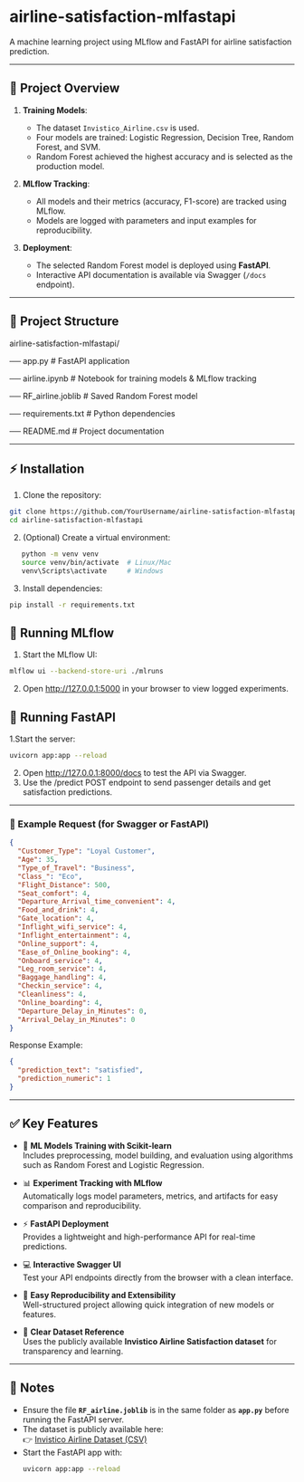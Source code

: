 # airline-satisfaction-mlfastapi
A machine learning project using MLflow and FastAPI for airline satisfaction prediction.

---

## 📝 Project Overview

1. **Training Models**:  
   - The dataset `Invistico_Airline.csv` is used.  
   - Four models are trained: Logistic Regression, Decision Tree, Random Forest, and SVM.  
   - Random Forest achieved the highest accuracy and is selected as the production model.

2. **MLflow Tracking**:  
   - All models and their metrics (accuracy, F1-score) are tracked using MLflow.  
   - Models are logged with parameters and input examples for reproducibility.  

3. **Deployment**:  
   - The selected Random Forest model is deployed using **FastAPI**.  
   - Interactive API documentation is available via Swagger (`/docs` endpoint).

---

## 📁 Project Structure

airline-satisfaction-mlfastapi/

── app.py # FastAPI application

── airline.ipynb # Notebook for training models & MLflow tracking

── RF_airline.joblib # Saved Random Forest model

── requirements.txt # Python dependencies

── README.md # Project documentation


---

## ⚡ Installation

1. Clone the repository:

```bash
git clone https://github.com/YourUsername/airline-satisfaction-mlfastapi.git
cd airline-satisfaction-mlfastapi
```
2. (Optional) Create a virtual environment:
```bash
   python -m venv venv
   source venv/bin/activate  # Linux/Mac
   venv\Scripts\activate     # Windows
```
3. Install dependencies:
```bash
pip install -r requirements.txt
```

## 🚀 Running MLflow

1. Start the MLflow UI:
```bash
mlflow ui --backend-store-uri ./mlruns
```
2. Open http://127.0.0.1:5000
 in your browser to view logged experiments.

## 🏃 Running FastAPI
1.Start the server:
```bash
uvicorn app:app --reload
```
2. Open http://127.0.0.1:8000/docs
 to test the API via Swagger.
3. Use the /predict POST endpoint to send passenger details and get satisfaction predictions.

---

### 🧠 Example Request (for Swagger or FastAPI)

```json
{
  "Customer_Type": "Loyal Customer",
  "Age": 35,
  "Type_of_Travel": "Business",
  "Class_": "Eco",
  "Flight_Distance": 500,
  "Seat_comfort": 4,
  "Departure_Arrival_time_convenient": 4,
  "Food_and_drink": 4,
  "Gate_location": 4,
  "Inflight_wifi_service": 4,
  "Inflight_entertainment": 4,
  "Online_support": 4,
  "Ease_of_Online_booking": 4,
  "Onboard_service": 4,
  "Leg_room_service": 4,
  "Baggage_handling": 4,
  "Checkin_service": 4,
  "Cleanliness": 4,
  "Online_boarding": 4,
  "Departure_Delay_in_Minutes": 0,
  "Arrival_Delay_in_Minutes": 0
}
```
Response Example:
```json
{
  "prediction_text": "satisfied",
  "prediction_numeric": 1
}
```
---

## ✅ Key Features

- 🧠 **ML Models Training with Scikit-learn**  
  Includes preprocessing, model building, and evaluation using algorithms such as Random Forest and Logistic Regression.

- 📊 **Experiment Tracking with MLflow**  
  Automatically logs model parameters, metrics, and artifacts for easy comparison and reproducibility.

- ⚡ **FastAPI Deployment**  
  Provides a lightweight and high-performance API for real-time predictions.

- 💻 **Interactive Swagger UI**  
  Test your API endpoints directly from the browser with a clean interface.

- 🔁 **Easy Reproducibility and Extensibility**  
  Well-structured project allowing quick integration of new models or features.

- 🧾 **Clear Dataset Reference**  
  Uses the publicly available **Invistico Airline Satisfaction dataset** for transparency and learning.

---

## 📌 Notes

- Ensure the file **`RF_airline.joblib`** is in the same folder as **`app.py`** before running the FastAPI server.  
- The dataset is publicly available here:  
  👉 [Invistico Airline Dataset (CSV)](https://raw.githubusercontent.com/ManonYa09/MachineLearningT3/refs/heads/main/Dataset/Invistico_Airline.csv)  
- Start the FastAPI app with:
  ```bash
  uvicorn app:app --reload

